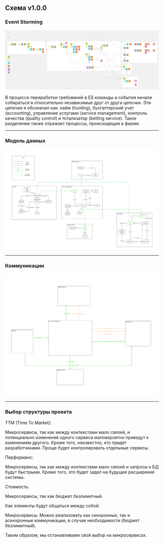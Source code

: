 ## Схема v1.0.0
### Event Storming

![Event Storming](https://raw.githubusercontent.com/OkinawaNet/MCF/main/images/hw_1/ES.png)

В процессе переработки требований в ES команды и события начали собираться в относительно независимые друг от друга цепочки. Эти цепочки я обозначил как: найм (hunting), бухгалтерский учет (accounting), управление услугами (service management), контроль качества (quality control) и тотализатор (betting service). Такое разделение также отражает процессы, происходящие в фирме.

***

### Модель данных
![Data Model](images/hw_1/DM.png)

***

### Коммуникации 
![Communications](images/hw_1/Communications.png)

***

### Выбор структуры проекта 

TTM (Time To Market):

Микросервисы, так как между контекстами мало связей, и потенциально изменения одного сервиса маловероятно приведут к изменениям другого. Кроме того, неизвестно, кто придет разработчиками. Проще будет контролировать отдельные сервисы.


Перформанс:

Микросервисы, так как между контекстами мало связей и запросы к БД будут быстрыми. Кроме того, это будет задел на будущее расширение системы.


Стоимость:

Микросервисы, так как бюджет безлимитный.


Как элементы будут общаться между собой:

Микросервисы. Можно реализовать как синхронные, так и асинхронные коммуникации, в случае необходимости (бюджет безлимитный).


Таким образом, мы останавливаем свой выбор на микросервисах.